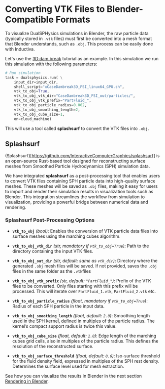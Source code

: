 # Converting VTK Files to Blender-Compatible Formats

To visualize DualSPHysics simulations in Blender, the raw particle data
(typically stored in `.vtk` files) must first be converted into a mesh format
that Blender understands, such as `.obj`. This process can be easily done with
Inductiva.

Let's use the [3D dam break](../../multiple_gpus.md) tutorial as an example. In
this simulation we run this simulation with the following parameters:

```python
# Run simulation
task = dualsphysics.run( \
    input_dir=input_dir,
    shell_script="xCaseDambreak3D_FSI_linux64_GPU.sh",
    vtk_to_obj=True,
    vtk_to_obj_vtk_dir="CaseDambreak3D_FSI_out/particles/",
    vtk_to_obj_vtk_prefix="PartFluid_",
    vtk_to_obj_particle_radius=0.002,
    vtk_to_obj_smoothing_length=2,
    vtk_to_obj_cube_size=1,
    on=cloud_machine)
```

This will use a tool called **splashsurf** to convert the VTK files into `.obj`.

## Splashsurf

(Splashsurf)[https://github.com/InteractiveComputerGraphics/splashsurf] is an
open-source Rust-based tool designed for reconstructing surface
meshes from Smoothed Particle Hydrodynamics (SPH) simulation data.

We have integrated **splashsurf** as a post-processing tool that enables users
to convert VTK files containing SPH particle data into high-quality surface
meshes. These meshes will be saved as `.obj` files, making it easy for users to
import and render their simulation results in visualization tools such as Blender.
This integration streamlines the workflow from simulation to visualization,
providing a powerful bridge between numerical data and rendering.

### Splashsurf Post-Processing Options

* **`vtk_to_obj`** *(bool)*:
  Enables the conversion of VTK particle data files into surface meshes using the marching cubes algorithm.

* **`vtk_to_obj_vtk_dir`** *(str, mandatory if `vtk_to_obj=True`)*:
  Path to the directory containing the input VTK files.

* **`vtk_to_obj_out_dir`** *(str, default: same as `vtk_dir`)*:
  Directory where the generated `.obj` mesh files will be saved. If not provided,
  saves the `.obj` files in the same folder as the `.vtk`files

* **`vtk_to_obj_vtk_prefix`** *(str, default: `"PartFluid_"`)*:
  Prefix of the VTK files to be converted. Only files starting with this prefix
  will be processed. This will iterate over `PartFluid_1.vtk`, `PartFluid_2.vtk`
  etc.

* **`vtk_to_obj_particle_radius`** *(float, mandatory if `vtk_to_obj=True`)*:
  Radius of each SPH particle in the input data.

* **`vtk_to_obj_smoothing_length`** *(float, default: `2.0`)*:
  Smoothing length used in the SPH kernel, defined in multiples of the particle radius. The kernel’s compact support radius is twice this value.

* **`vtk_to_obj_cube_size`** *(float, default: `1.0`)*:
  Edge length of the marching cubes grid cells, also in multiples of the particle radius. This defines the resolution of the reconstructed surface.

* **`vtk_to_obj_surface_threshold`** *(float, default: `0.6`)*:
  Iso-surface threshold for the fluid density field, expressed in multiples of the SPH rest density. Determines the surface level used for mesh extraction.

See how you can visualize the results in Blender in the next section [Rendering in Blender](render_in_blender.md).
